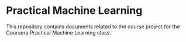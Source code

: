 # Practical Machine Learning
This repository contains documents related to the course project for the Coursera Practical Machine Learning class.
